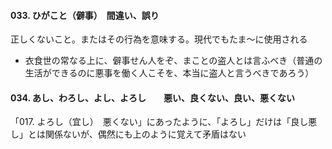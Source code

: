 #### 033. ひがこと（僻事）　間違い、誤り
正しくないこと。またはその行為を意味する。現代でもたま〜に使用される

- 衣食世の常なる上に、僻事せん人をぞ、まことの盗人とは言ふべき（普通の生活ができるのに悪事を働く人こそを、本当に盗人と言うべきであろう）

#### 034. あし、わろし、よし、よろし　　悪い、良くない、良い、悪くない
「017. よろし（宜し）　悪くない」にあったように、「よろし」だけは「良し悪し」とは関係ないが、偶然にも上のように覚えて矛盾はない